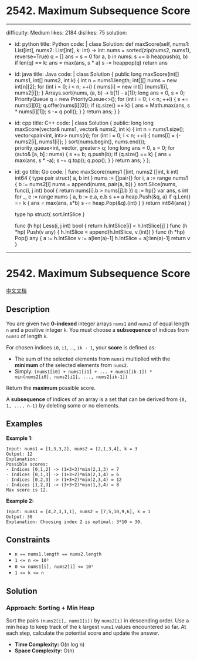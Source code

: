 
# 2542. Maximum Subsequence Score
---
difficulty: Medium
likes: 2184
dislikes: 75
solution:
  - id: python
    title: Python
    code: |
      class Solution:
          def maxScore(self, nums1: List[int], nums2: List[int], k: int) -> int:
              nums = sorted(zip(nums2, nums1), reverse=True)
              q = []
              ans = s = 0
              for a, b in nums:
                  s += b
                  heappush(q, b)
                  if len(q) == k:
                      ans = max(ans, s * a)
                      s -= heappop(q)
              return ans
  - id: java
    title: Java
    code: |
      class Solution {
          public long maxScore(int[] nums1, int[] nums2, int k) {
              int n = nums1.length;
              int[][] nums = new int[n][2];
              for (int i = 0; i < n; ++i) {
                  nums[i] = new int[] {nums1[i], nums2[i]};
              }
              Arrays.sort(nums, (a, b) -> b[1] - a[1]);
              long ans = 0, s = 0;
              PriorityQueue<Integer> q = new PriorityQueue<>();
              for (int i = 0; i < n; ++i) {
                  s += nums[i][0];
                  q.offer(nums[i][0]);
                  if (q.size() == k) {
                      ans = Math.max(ans, s * nums[i][1]);
                      s -= q.poll();
                  }
              }
              return ans;
          }
      }
  - id: cpp
    title: C++
    code: |
      class Solution {
      public:
          long long maxScore(vector<int>& nums1, vector<int>& nums2, int k) {
              int n = nums1.size();
              vector<pair<int, int>> nums(n);
              for (int i = 0; i < n; ++i) {
                  nums[i] = {-nums2[i], nums1[i]};
              }
              sort(nums.begin(), nums.end());
              priority_queue<int, vector<int>, greater<int>> q;
              long long ans = 0, s = 0;
              for (auto& [a, b] : nums) {
                  s += b;
                  q.push(b);
                  if (q.size() == k) {
                      ans = max(ans, s * -a);
                      s -= q.top();
                      q.pop();
                  }
              }
              return ans;
          }
      };
  - id: go
    title: Go
    code: |
      func maxScore(nums1 []int, nums2 []int, k int) int64 {
          type pair struct{ a, b int }
          nums := []pair{}
          for i, a := range nums1 {
              b := nums2[i]
              nums = append(nums, pair{a, b})
          }
          sort.Slice(nums, func(i, j int) bool { return nums[i].b > nums[j].b })
          q := hp{}
          var ans, s int
          for _, e := range nums {
              a, b := e.a, e.b
              s += a
              heap.Push(&q, a)
              if q.Len() == k {
                  ans = max(ans, s*b)
                  s -= heap.Pop(&q).(int)
              }
          }
          return int64(ans)
      }

      type hp struct{ sort.IntSlice }

      func (h hp) Less(i, j int) bool { return h.IntSlice[i] < h.IntSlice[j] }
      func (h *hp) Push(v any)        { h.IntSlice = append(h.IntSlice, v.(int)) }
      func (h *hp) Pop() any {
          a := h.IntSlice
          v := a[len(a)-1]
          h.IntSlice = a[:len(a)-1]
          return v
      }
---

# 2542. Maximum Subsequence Score

[中文文档](/solution/2500-2599/2542.Maximum%20Subsequence%20Score/README.md)

## Description

You are given two **0-indexed** integer arrays `nums1` and `nums2` of equal length `n` and a positive integer `k`. You must choose a **subsequence** of indices from `nums1` of length `k`.

For chosen indices `i0`, `i1`, ..., `ik - 1`, your **score** is defined as:

- The sum of the selected elements from `nums1` multiplied with the **minimum** of the selected elements from `nums2`.
- Simply: `(nums1[i0] + nums1[i1] + ... + nums1[ik-1]) * min(nums2[i0], nums2[i1], ..., nums2[ik-1])`

Return the **maximum** possible score.

A **subsequence** of indices of an array is a set that can be derived from `{0, 1, ..., n-1}` by deleting some or no elements.

## Examples

**Example 1:**

```
Input: nums1 = [1,3,3,2], nums2 = [2,1,3,4], k = 3
Output: 12
Explanation: 
Possible scores:
- Indices [0,1,2] -> (1+3+3)*min(2,1,3) = 7
- Indices [0,1,3] -> (1+3+2)*min(2,1,4) = 6
- Indices [0,2,3] -> (1+3+2)*min(2,3,4) = 12
- Indices [1,2,3] -> (3+3+2)*min(1,3,4) = 8
Max score is 12.
```

**Example 2:**

```
Input: nums1 = [4,2,3,1,1], nums2 = [7,5,10,9,6], k = 1
Output: 30
Explanation: Choosing index 2 is optimal: 3*10 = 30.
```

## Constraints

- `n == nums1.length == nums2.length`
- `1 <= n <= 10⁵`
- `0 <= nums1[i], nums2[i] <= 10⁵`
- `1 <= k <= n`

## Solution

### Approach: Sorting + Min Heap

Sort the pairs `(nums2[i], nums1[i])` by `nums2[i]` in descending order. Use a min heap to keep track of the `k` largest `nums1` values encountered so far. At each step, calculate the potential score and update the answer.

- **Time Complexity:** O(n log n)
- **Space Complexity:** O(n)
```
